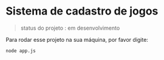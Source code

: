 <h1>Sistema de cadastro de jogos</h1>

>status do projeto : em desenvolvimento

Para rodar esse projeto na sua máquina, por favor digite:

```
node app.js
```
